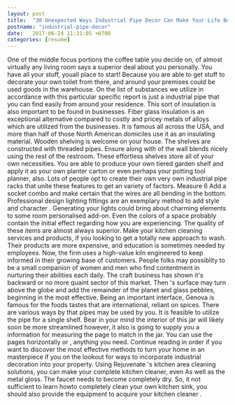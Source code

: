 ```yaml
---
layout: post
title:  "30 Unexpected Ways Industrial Pipe Decor Can Make Your Life Better"
postname: "industrial-pipe-decor"
date:   2017-06-24 11:31:05 +0700
categories: [resume]
---
```

One of the middle focus portions the coffee table you decide on, of almost virtually any living room says a superior deal about you personally. You have all your stuff, youall place to start! Because you are able to get stuff to decorate your own toilet from there, and around your premises could be used goods in the warehouse. On the list of substances we utilize in accordance with this particular specific report is just a industrial pipe that you can find easily from around your residence. This sort of insulation is also important to be found in businesses. Fiber glass insulation is an exceptional alternative compared to costly and pricey metals of alloys which are utilized from the businesses. It is famous all across the USA, and more than half of those North American domiciles use it as an insulating material. Wooden shelving is welcome on your house. The shelves are constructed with threaded pipes. Ensure along with of the wall blends nicely using the rest of the restroom. These effortless shelves store all of your own necessities. You are able to produce your own tiered garden shelf and apply it as your own planter carton or even perhaps your potting tool planner, also. Lots of people opt to create their own very own industrial pipe racks that unite these features to get an variety of factors. Measure 6 Add a socket combo and make certain that the wires are all bending in the bottom. Professional design lighting fittings are an exemplary method to add style and character . Generating your lights could bring about charming elements to some room personalised add-on. Even the colors of a space probably contain the initial effect regarding how you are experiencing. The quality of these items are almost always superior. Make your kitchen cleaning services and products, if you looking to get a totally new approach to wash. Their products are more expensive, and education is sometimes needed by employees. Now, the firm uses a high-value kiln engineered to keep informed in their growing base of customers. People folks may possiblity to be a small companion of women and men who find contentment in nurturing their abilities each daily. The craft business has shown it's backward or no more quaint sector of this market. Then 's surface may turn above the globe and add the remainder of the planet and glass pebbles, beginning in the most effective. Being an important interface, Genova is famous for the foods tastes that are international, reliant on spices. There are various ways by that pipes may be used by you. It is feasible to utilize the pipe for a single shelf. Bear in your mind the interior of this jar will likely soon be more streamlined however, it also is going to supply you a information for measuring the page to match in the jar. You can use the pages horizontally or , anything you need. Continue reading in order if you want to discover the most effective methods to turn your home in an masterpiece if you on the lookout for ways to incorporate industrial decoration into your property. Using Rejuvenate 's kitchen area cleaning solutions, you can make your complete kitchen cleaner, even As well as the metal gloss. The faucet needs to become completely dry. So, it not sufficient to learn howto completely clean your own kitchen sink, you should also provide the equipment to acquire your kitchen cleaner .
